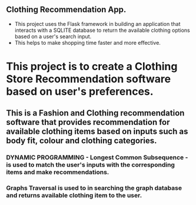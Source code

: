 ## Clothing Recommendation App.
- This project uses the Flask framework in building an application that interacts with a SQLITE database to return the available clothing options based on a user's search input.
- This helps to make shopping time faster and more effective.
# This project is to create a Clothing Store Recommendation software based on user's preferences.
## This is a Fashion and Clothing recommendation software that provides recommendation for available clothing items based on inputs such as body fit, colour and clothing categories.
### DYNAMIC PROGRAMMING - Longest Common Subsequence - is used to match the user's inputs with the corresponding items and make recommendations.
### Graphs Traversal is used to in searching the graph database and returns available clothing item to the user.